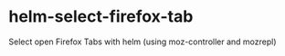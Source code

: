 helm-select-firefox-tab
=======================

Select open Firefox Tabs with helm (using moz-controller and mozrepl)
